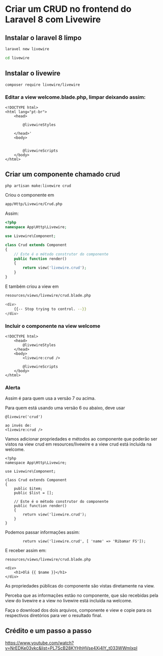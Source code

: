 # Criar um CRUD no frontend do Laravel 8 com Livewire

## Instalar o laravel 8 limpo
```bash
laravel new livewire

cd livewire
```
## Instalar o livewire
```bash
composer require livewire/livewire
```

### Editar a view welcome.blade.php, limpar deixando assim:
```blade
<!DOCTYPE html>
<html lang="pt-br">
    <head>

        @livewireStyles

    </head>'
    <body>


        @livewireScripts
    </body>
</html>
```

## Criar um componente chamado crud
```bash
php artisan make:livewire crud
```
Criou o componente em
```bash
app/Http/Livewire/Crud.php
```
Assim:
```php
<?php
namespace App\Http\Livewire;

use Livewire\Component;

class Crud extends Component
{
    // Este é o método construtor do componente
    public function render()
    {
        return view('livewire.crud');
    }
}
```
E também criou a view em
```bash
resources/views/livewire/crud.blade.php

<div>
    {{-- Stop trying to control. --}}
</div>
```

### Incluir o componente na view welcome
```blade
<!DOCTYPE html>
    <head>
        @livewireStyles
    </head>
    <body>
        <livewire:crud />

        @livewireScripts
    </body>
</html>
```

### Alerta

Assim é para quem usa a versão 7 ou acima.

Para quem está usando uma versão 6 ou abaixo, deve usar
```blade
@livewire('crud')

ao invés de:
<livewire:crud />
```
Vamos adicionar propriedades e métodos ao componente que poderão ser vistos na view crud em resources/livewire e a view crud está incluida na welcome.
```blade
<?php
namespace App\Http\Livewire;

use Livewire\Component;

class Crud extends Component
{
    public $item;
    public $list = [];

    // Este é o método construtor do componente
    public function render()
    {
        return view('livewire.crud');
    }
}
```
Podemos passar informações assim:
```blade
        return view('livewire.crud', [ 'name' => 'Ribamar FS']);
```
E receber assim em:
```blade
resources/views/livewire/crud.blade.php

<div>
    <h1>Olá {{ $name }}</h1>
</div>
```
As propriedades públicas do componente são vistas diretamente na view.

Perceba que as informações estão no componente, que são recebidas pela view do livewire e a view no livewire está incluída na welcome.

Faça o download dos dois arquivos, componente e view e copie para os respectivos diretórios para ver o resultado final.


## Crédito e um passo a passo

https://www.youtube.com/watch?v=NrEDKe03vkc&list=PL7ScB28KYHhHVse4Xj4lY_t033WWmlxpI


